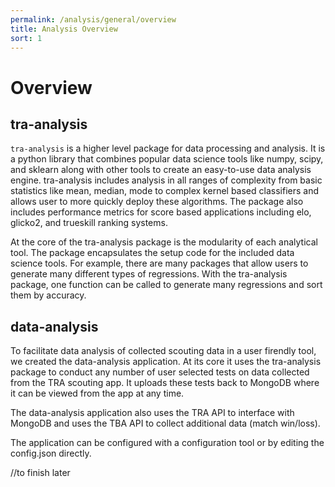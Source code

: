 ```yaml
---
permalink: /analysis/general/overview
title: Analysis Overview
sort: 1
---
```


# Overview

## tra-analysis

`tra-analysis` is a higher level package for data processing and analysis. It is a python library that combines popular data science tools like numpy, scipy, and sklearn along with other tools to create an easy-to-use data analysis engine. tra-analysis includes analysis in all ranges of complexity from basic statistics like mean, median, mode to complex kernel based classifiers and allows user to more quickly deploy these algorithms. The package also includes performance metrics for score based applications including elo, glicko2, and trueskill ranking systems.

At the core of the tra-analysis package is the modularity of each analytical tool. The package encapsulates the setup code for the included data science tools. For example, there are many packages that allow users to generate many different types of regressions. With the tra-analysis package, one function can be called to generate many regressions and sort them by accuracy.

## data-analysis

To facilitate data analysis of collected scouting data in a user firendly tool, we created the data-analysis application. At its core it uses the tra-analysis package to conduct any number of user selected tests on data collected from the TRA scouting app. It uploads these tests back to MongoDB where it can be viewed from the app at any time.  

The data-analysis application also uses the TRA API to interface with MongoDB and uses the TBA API to collect additional data (match win/loss).

The application can be configured with a configuration tool or by editing the config.json directly.

//to finish later